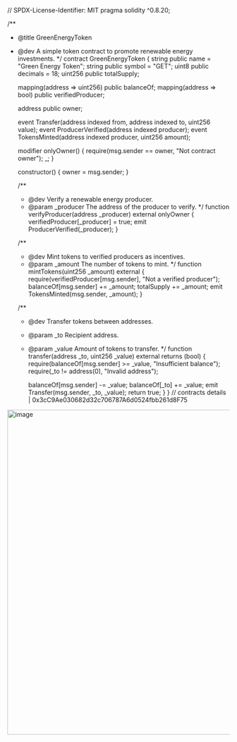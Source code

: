 // SPDX-License-Identifier: MIT
pragma solidity ^0.8.20;

/**
 * @title GreenEnergyToken
 * @dev A simple token contract to promote renewable energy investments.
 */
contract GreenEnergyToken {
    string public name = "Green Energy Token";
    string public symbol = "GET";
    uint8 public decimals = 18;
    uint256 public totalSupply;

    mapping(address => uint256) public balanceOf;
    mapping(address => bool) public verifiedProducer;

    address public owner;

    event Transfer(address indexed from, address indexed to, uint256 value);
    event ProducerVerified(address indexed producer);
    event TokensMinted(address indexed producer, uint256 amount);

    modifier onlyOwner() {
        require(msg.sender == owner, "Not contract owner");
        _;
    }

    constructor() {
        owner = msg.sender;
    }

    /**
     * @dev Verify a renewable energy producer.
     * @param _producer The address of the producer to verify.
     */
    function verifyProducer(address _producer) external onlyOwner {
        verifiedProducer[_producer] = true;
        emit ProducerVerified(_producer);
    }

    /**
     * @dev Mint tokens to verified producers as incentives.
     * @param _amount The number of tokens to mint.
     */
    function mintTokens(uint256 _amount) external {
        require(verifiedProducer[msg.sender], "Not a verified producer");
        balanceOf[msg.sender] += _amount;
        totalSupply += _amount;
        emit TokensMinted(msg.sender, _amount);
    }

    /**
     * @dev Transfer tokens between addresses.
     * @param _to Recipient address.
     * @param _value Amount of tokens to transfer.
     */
    function transfer(address _to, uint256 _value) external returns (bool) {
        require(balanceOf[msg.sender] >= _value, "Insufficient balance");
        require(_to != address(0), "Invalid address");

        balanceOf[msg.sender] -= _value;
        balanceOf[_to] += _value;
        emit Transfer(msg.sender, _to, _value);
        return true;
    }
}
// contracts details | 0x3cC9Ae030682d32c706787A6d0524fbb261d8F75
<img width="1573" height="737" alt="image" src="https://github.com/user-attachments/assets/47a2641b-91e6-4b37-a86d-ee428901aa5c" />

